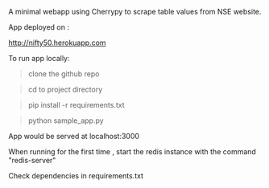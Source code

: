 A minimal webapp using Cherrypy to scrape table values from NSE website.

App deployed on :

http://nifty50.herokuapp.com


To run app locally:

> clone the github repo

> cd to project directory

> pip install -r requirements.txt

> python sample_app.py

App would be served at localhost:3000

When running for the first time , start the redis instance with the command "redis-server"

Check dependencies in requirements.txt
